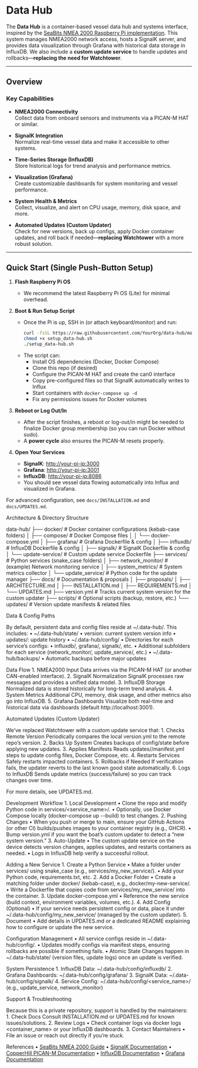 # Data Hub

The **Data Hub** is a container-based vessel data hub and systems interface, inspired by the [SeaBits NMEA 2000 Raspberry Pi implementation](https://seabits.com/nmea-2000-powered-raspberry-pi/). This system manages NMEA2000 network access, hosts a SignalK server, and provides data visualization through Grafana with historical data storage in InfluxDB. We also include a **custom update service** to handle updates and rollbacks—**replacing the need for Watchtower**.

---

## Overview

### Key Capabilities

- **NMEA2000 Connectivity**  
  Collect data from onboard sensors and instruments via a PICAN-M HAT or similar.
  
- **SignalK Integration**  
  Normalize real-time vessel data and make it accessible to other systems.
  
- **Time-Series Storage (InfluxDB)**  
  Store historical logs for trend analysis and performance metrics.
  
- **Visualization (Grafana)**  
  Create customizable dashboards for system monitoring and vessel performance.
  
- **System Health & Metrics**  
  Collect, visualize, and alert on CPU usage, memory, disk space, and more.
  
- **Automated Updates (Custom Updater)**  
  Check for new versions, back up configs, apply Docker container updates, and roll back if needed—**replacing Watchtower** with a more robust solution.

---

## Quick Start (Single Push-Button Setup)

1. **Flash Raspberry Pi OS**  
   - We recommend the latest Raspberry Pi OS (Lite) for minimal overhead.

2. **Boot & Run Setup Script**  
   - Once the Pi is up, SSH in (or attach keyboard/monitor) and run:
     ```bash
     curl -fsSL https://raw.githubusercontent.com/YourOrg/data-hub/main/setup_data-hub.sh -o setup_data-hub.sh
     chmod +x setup_data-hub.sh
     ./setup_data-hub.sh
     ```
   - The script can:
     - Install OS dependencies (Docker, Docker Compose)
     - Clone this repo (if desired)
     - Configure the PICAN-M HAT and create the can0 interface
     - Copy pre-configured files so that SignalK automatically writes to Influx
     - Start containers with `docker-compose up -d`
     - Fix any permissions issues for Docker volumes

3. **Reboot or Log Out/In**  
   - After the script finishes, a reboot or log-out/in might be needed to finalize Docker group membership (so you can run Docker without sudo).
   - A **power cycle** also ensures the PICAN-M resets properly.

4. **Open Your Services**  
   - **SignalK**: <http://your-pi-ip:3000>
   - **Grafana**: <http://your-pi-ip:3001>
   - **InfluxDB**: <http://your-pi-ip:8086>
   - You should see vessel data flowing automatically into Influx and visualized in Grafana.

For advanced configuration, see `docs/INSTALLATION.md` and `docs/UPDATES.md`.

Architecture & Directory Structure

data-hub/
├── docker/                  # Docker container configurations (kebab-case folders)
│   ├── compose/            # Docker Compose files
│   │   └── docker-compose.yml
│   ├── grafana/            # Grafana Dockerfile & config
│   ├── influxdb/           # InfluxDB Dockerfile & config
│   ├── signalk/            # SignalK Dockerfile & config
│   └── update-service/     # Custom update service Dockerfile
├── services/               # Python services (snake_case folders)
│   ├── network_monitor/    # (example) Network monitoring service
│   ├── system_metrics/     # System metrics collector
│   └── update_service/     # Python code for the update manager
├── docs/                   # Documentation & proposals
│   ├── proposals/
│   ├── ARCHITECTURE.md
│   ├── INSTALLATION.md
│   ├── REQUIREMENTS.md
│   └── UPDATES.md
├── version.yml             # Tracks current system version for the custom updater
├── scripts/                # Optional scripts (backup, restore, etc.)
└── updates/                # Version update manifests & related files

Data & Config Paths

By default, persistent data and config files reside at ~/.data-hub/. This includes:
	•	~/.data-hub/state/
	•	version: current system version info
	•	updates/: update history
	•	~/.data-hub/config/
	•	Directories for each service’s configs:
	•	influxdb/, grafana/, signalk/, etc.
	•	Additional subfolders for each service (network_monitor/, update_service/, etc.)
	•	~/.data-hub/backups/
	•	Automatic backups before major updates

Data Flow
	1.	NMEA2000 Input
Data arrives via the PICAN-M HAT (or another CAN-enabled interface).
	2.	SignalK Normalization
SignalK processes raw messages and provides a unified data model.
	3.	InfluxDB Storage
Normalized data is stored historically for long-term trend analysis.
	4.	System Metrics
Additional CPU, memory, disk usage, and other metrics also go into InfluxDB.
	5.	Grafana Dashboards
Visualize both real-time and historical data via dashboards (default http://localhost:3001).

Automated Updates (Custom Updater)

We’ve replaced Watchtower with a custom update service that:
	1.	Checks Remote Version
Periodically compares the local version.yml to the remote repo’s version.
	2.	Backs Up System
Creates backups of config/state before applying new updates.
	3.	Applies Manifests
Reads updates/<version>/manifest.yml steps to update config files, Docker Compose, etc.
	4.	Restarts Services
Safely restarts impacted containers.
	5.	Rollbacks if Needed
If verification fails, the updater reverts to the last known good state automatically.
	6.	Logs to InfluxDB
Sends update metrics (success/failure) so you can track changes over time.

For more details, see UPDATES.md.

Development Workflow
	1.	Local Development
	•	Clone the repo and modify Python code in services/<service_name>/.
	•	Optionally, use Docker Compose locally (docker-compose up --build) to test changes.
	2.	Pushing Changes
	•	When you push or merge to main, ensure your GitHub Actions (or other CI) builds/pushes images to your container registry (e.g., GHCR).
	•	Bump version.yml if you want the boat’s custom updater to detect a “new system version.”
	3.	Auto-Update
	•	The custom update service on the device detects version changes, applies updates, and restarts containers as needed.
	•	Logs in InfluxDB help verify a successful rollout.

Adding a New Service
	1.	Create a Python Service
	•	Make a folder under services/ using snake_case (e.g., services/my_new_service/).
	•	Add your Python code, requirements.txt, etc.
	2.	Add a Docker Folder
	•	Create a matching folder under docker/ (kebab-case), e.g., docker/my-new-service/.
	•	Write a Dockerfile that copies code from services/my_new_service/ into the container.
	3.	Update docker-compose.yml
	•	Reference the new service (build context, environment variables, volumes, etc.).
	4.	Add Config (Optional)
	•	If your service needs persistent config or data, place it under ~/.data-hub/config/my_new_service/ (managed by the custom updater).
	5.	Document
	•	Add details in UPDATES.md or a dedicated README explaining how to configure or update the new service.

Configuration Management
	•	All service configs reside in ~/.data-hub/config/.
	•	Updates modify configs via manifest steps, ensuring rollbacks are possible if something fails.
	•	Atomic State Changes happen in ~/.data-hub/state/ (version files, update logs) once an update is verified.

System Persistence
	1.	InfluxDB Data: ~/.data-hub/config/influxdb/
	2.	Grafana Dashboards: ~/.data-hub/config/grafana/
	3.	SignalK Data: ~/.data-hub/config/signalk/
	4.	Service Config: ~/.data-hub/config/<service_name>/ (e.g., update_service, network_monitor)

Support & Troubleshooting

Because this is a private repository, support is handled by the maintainers:
	1.	Check Docs
Consult INSTALLATION.md or UPDATES.md for known issues/solutions.
	2.	Review Logs
	•	Check container logs via docker logs <container_name> or your InfluxDB dashboards.
	3.	Contact Maintainers
	•	File an issue or reach out directly if you’re stuck.

References
	•	[SeaBits NMEA 2000 Guide](https://seabits.com/nmea-2000-powered-raspberry-pi/)
	•	[SignalK Documentation](https://signalk.org/)
	•	[CopperHill PICAN-M Documentation](https://copperhilltech.com/pican-m-nmea-0183-nmea-2000-hat-for-raspberry-pi/)
	•	[InfluxDB Documentation](https://docs.influxdata.com/influxdb/v1.8/)
	•	[Grafana Documentation](https://grafana.com/docs/)



